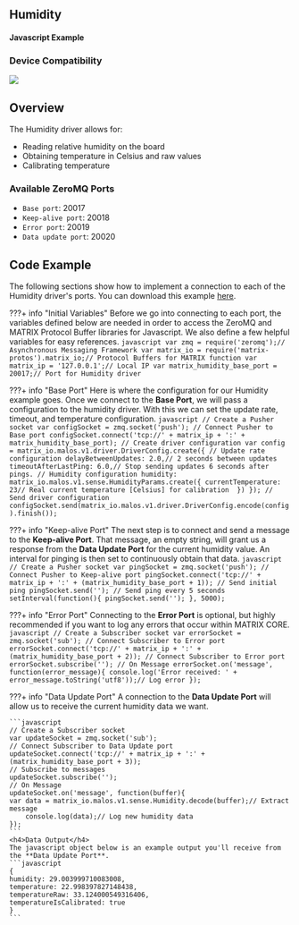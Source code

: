 <h2 style="padding-top:0">Humidity</h2>
<h4 style="padding-top:0">Javascript Example</h4>

### Device Compatibility
<img class="creator-compatibility-icon" src="../../img/creator-icon.svg">

## Overview

The Humidity driver allows for:

* Reading relative humidity on the board
* Obtaining temperature in Celsius and raw values
* Calibrating temperature

<h3 style="padding-top:0">Available ZeroMQ Ports</h3>

* `Base port`: 20017
* `Keep-alive port`: 20018
* `Error port`: 20019
* `Data update port`: 20020

## Code Example
The following sections show how to implement a connection to each of the Humidity driver's ports. You can download this example <a href="https://github.com/matrix-io/matrix-core-examples/blob/master/javascript/humidity.js" target="_blank">here</a>.

<!-- Initial Variables -->
???+ info "Initial Variables"
    Before we go into connecting to each port, the variables defined below are needed in order to access the ZeroMQ and MATRIX Protocol Buffer libraries for Javascript. We also define a few helpful variables for easy references.
    ```javascript
    var zmq = require('zeromq');// Asynchronous Messaging Framework
    var matrix_io = require('matrix-protos').matrix_io;// Protocol Buffers for MATRIX function
    var matrix_ip = '127.0.0.1';// Local IP
    var matrix_humidity_base_port = 20017;// Port for Humidity driver
    ```

<!-- Base PORT -->
???+ info "Base Port"
    Here is where the configuration for our Humidity example goes. Once we connect to the **Base Port**, we will pass a configuration to the humidity driver. With this we can set the update rate, timeout, and temperature configuration.
    ```javascript
    // Create a Pusher socket
    var configSocket = zmq.socket('push');
    // Connect Pusher to Base port
    configSocket.connect('tcp://' + matrix_ip + ':' + matrix_humidity_base_port);
    // Create driver configuration
    var config = matrix_io.malos.v1.driver.DriverConfig.create({
        // Update rate configuration
        delayBetweenUpdates: 2.0,// 2 seconds between updates
        timeoutAfterLastPing: 6.0,// Stop sending updates 6 seconds after pings.
        // Humidity configuration
        humidity: matrix_io.malos.v1.sense.HumidityParams.create({
        currentTemperature: 23// Real current temperature [Celsius] for calibration 
        })
    });
    // Send driver configuration
    configSocket.send(matrix_io.malos.v1.driver.DriverConfig.encode(config).finish());
    ```

<!-- Keep-alive PORT -->
???+ info "Keep-alive Port"
    The next step is to connect and send a message to the **Keep-alive Port**. That message, an empty string, will grant us a response from the **Data Update Port** for the current humidity value. An interval for pinging is then set to continuously obtain that data.
    ```javascript
    // Create a Pusher socket
    var pingSocket = zmq.socket('push');
    // Connect Pusher to Keep-alive port
    pingSocket.connect('tcp://' + matrix_ip + ':' + (matrix_humidity_base_port + 1));
    // Send initial ping
    pingSocket.send('');
    // Send ping every 5 seconds
    setInterval(function(){
        pingSocket.send('');
    }, 5000);
    ```

<!-- Error PORT -->
???+ info "Error Port"
    Connecting to the **Error Port** is optional, but highly recommended if you want to log any errors that occur within MATRIX CORE.
    ```javascript
    // Create a Subscriber socket
    var errorSocket = zmq.socket('sub');
    // Connect Subscriber to Error port
    errorSocket.connect('tcp://' + matrix_ip + ':' + (matrix_humidity_base_port + 2));
    // Connect Subscriber to Error port
    errorSocket.subscribe('');
    // On Message
    errorSocket.on('message', function(error_message){
    console.log('Error received: ' + error_message.toString('utf8'));// Log error
    });
    ```

<!-- Data Update PORT -->
???+ info "Data Update Port"
    A connection to the **Data Update Port** will allow us to receive the current humidity data we want.

    ```javascript
    // Create a Subscriber socket
    var updateSocket = zmq.socket('sub');
    // Connect Subscriber to Data Update port
    updateSocket.connect('tcp://' + matrix_ip + ':' + (matrix_humidity_base_port + 3));
    // Subscribe to messages
    updateSocket.subscribe('');
    // On Message
    updateSocket.on('message', function(buffer){
    var data = matrix_io.malos.v1.sense.Humidity.decode(buffer);// Extract message
        console.log(data);// Log new humidity data
    });
    ```
    <h4>Data Output</h4>
    The javascript object below is an example output you'll receive from the **Data Update Port**.
    ```javascript
    {
    humidity: 29.003999710083008,
    temperature: 22.998397827148438,
    temperatureRaw: 33.124000549316406,
    temperatureIsCalibrated: true 
    }
    ```
